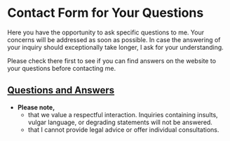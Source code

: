 # Contact Form for Your Questions

Here you have the opportunity to ask specific questions to me. Your concerns will be addressed as soon as possible. In case the answering of your inquiry should exceptionally take longer, I ask for your understanding.

Please check there first to see if you can find answers on the website to your questions before contacting me.

## [Questions and Answers](#)

- **Please note,**  
  - that we value a respectful interaction. Inquiries containing insults, vulgar language, or degrading statements will not be answered.
  - that I cannot provide legal advice or offer individual consultations.
